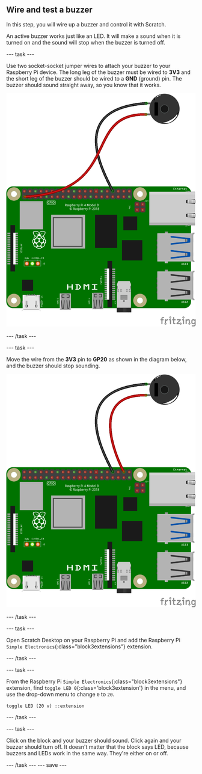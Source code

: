 ## Wire and test a buzzer

In this step, you will wire up a buzzer and control it with Scratch.

An active buzzer works just like an LED. It will make a sound when it is turned on and the sound will stop when the buzzer is turned off.

--- task ---

Use two socket-socket jumper wires to attach your buzzer to your Raspberry Pi device. The long leg of the buzzer must be wired to **3V3** and the short leg of the buzzer should be wired to a **GND** (ground) pin. The buzzer should sound straight away, so you know that it works.

![Circuit diagram of a buzzer wired to 3V3 and GND on a Raspberry Pi.](images/buzzer-circuit-test.png)

--- /task ---

--- task ---

Move the wire from the **3V3** pin to **GP20** as shown in the diagram below, and the buzzer should stop sounding.

![Circuit diagram of a buzzer wired to GP20 and GND on a Raspberry Pi.](images/buzzer-circuit.png)

--- /task ---

--- task ---

Open Scratch Desktop on your Raspberry Pi and add the Raspberry Pi `Simple Electronics`{:class="block3extensions"} extension.

--- /task ---

--- task ---

From the Raspberry Pi `Simple Electronics`{:class="block3extensions"} extension, find `toggle LED 0`{:class='block3extension'} in the menu, and use the drop-down menu to change `0` to `20`.

```blocks3
toggle LED (20 v) ::extension
```

--- /task ---

--- task ---

Click on the block and your buzzer should sound. Click again and your buzzer should turn off. It doesn't matter that the block says LED, because buzzers and LEDs work in the same way. They're either on or off. 

--- /task ---
--- save ---
